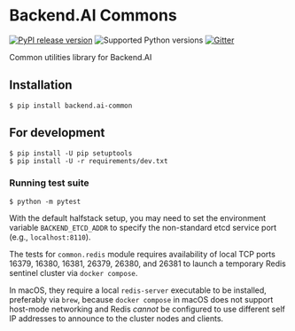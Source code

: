Backend.AI Commons
==================

[![PyPI release version](https://badge.fury.io/py/backend.ai-common.svg)](https://pypi.org/project/backend.ai-common/)
![Supported Python versions](https://img.shields.io/pypi/pyversions/backend.ai-common.svg)
[![Gitter](https://badges.gitter.im/lablup/backend.ai-common.svg)](https://gitter.im/lablup/backend.ai-common)

Common utilities library for Backend.AI


## Installation

```console
$ pip install backend.ai-common
```

## For development

```console
$ pip install -U pip setuptools
$ pip install -U -r requirements/dev.txt
```

### Running test suite

```console
$ python -m pytest
```

With the default halfstack setup, you may need to set the environment variable `BACKEND_ETCD_ADDR`
to specify the non-standard etcd service port (e.g., `localhost:8110`).

The tests for `common.redis` module requires availability of local TCP ports 16379, 16380, 16381,
26379, 26380, and 26381 to launch a temporary Redis sentinel cluster via `docker compose`.

In macOS, they require a local `redis-server` executable to be installed, preferably via `brew`,
because `docker compose` in macOS does not support host-mode networking and Redis *cannot* be
configured to use different self IP addresses to announce to the cluster nodes and clients.

